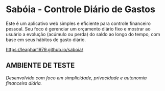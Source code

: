 # Sabóia - Controle Diário de Gastos

Este é um aplicativo web simples e eficiente para controle financeiro pessoal. Seu foco é gerenciar um orçamento diário fixo e mostrar ao usuário a evolução (acúmulo ou perda) do saldo ao longo do tempo, com base em seus hábitos de gasto diário.

https://leaphar1979.github.io/saboia/

AMBIENTE DE TESTE
---

*Desenvolvido com foco em simplicidade, privacidade e autonomia financeira diária.*
